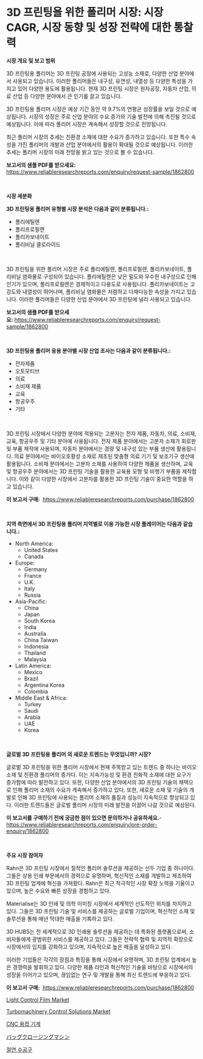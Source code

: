 <p><h1>3D 프린팅을 위한 폴리머 시장: 시장 CAGR, 시장 동향 및 성장 전략에 대한 통찰력</h1></p><p><strong>시장 개요 및 보고 범위</strong></p>
<p><p>3D 프린팅용 폴리머는 3D 프린팅 공정에 사용되는 고성능 소재로, 다양한 산업 분야에서 사용되고 있습니다. 이러한 폴리머들은 내구성, 유연성, 내열성 등 다양한 특성을 가지고 있어 다양한 용도에 활용됩니다. 현재 3D 프린팅 시장은 원자공장, 자동차 산업, 의료 산업 등 다양한 분야에서 큰 인기를 끌고 있습니다.</p><p>3D 프린팅용 폴리머 시장은 예상 기간 동안 약 9.7%의 연평균 성장률을 보일 것으로 예상됩니다. 시장의 성장은 주로 산업 분야의 수요 증가와 기술 발전에 의해 촉진될 것으로 예상됩니다. 이에 따라 폴리머 시장은 계속해서 성장할 것으로 전망됩니다.</p><p>최근 폴리머 시장의 추세는 친환경 소재에 대한 수요가 증가하고 있습니다. 또한 특수 속성을 가진 폴리머의 개발과 산업 분야에서의 활용이 확대될 것으로 예상됩니다. 이러한 추세는 폴리머 시장의 미래 전망을 밝고 있는 것으로 볼 수 있습니다.</p></p>
<p><strong>보고서의 샘플 PDF를 받으세요:</strong> <a href="https://www.reliableresearchreports.com/enquiry/request-sample/1862800">https://www.reliableresearchreports.com/enquiry/request-sample/1862800</a></p>
<p>&nbsp;</p>
<p><strong>시장 세분화</strong></p>
<p><strong>3D 프린팅용 폴리머 유형별 시장 분석은 다음과 같이 분류됩니다.:</strong></p>
<p><ul><li>폴리에틸렌</li><li>폴리프로필렌</li><li>폴리카보네이트</li><li>폴리비닐 클로라이드</li></ul></p>
<p>&nbsp;</p>
<p><p>3D 프린팅을 위한 폴리머 시장은 주로 폴리에틸렌, 폴리프로필렌, 폴리카보네이트, 폴리비닐 염화물로 구성되어 있습니다. 폴리에틸렌은 낮은 밀도와 우수한 내구성으로 인해 인기가 있으며, 폴리프로필렌은 경제적이고 다용도로 사용됩니다. 폴리카보네이트는 고강도와 내열성이 뛰어나며, 폴리비닐 염화물은 저렴하고 다재다능한 속성을 가지고 있습니다. 이러한 폴리머들은 다양한 산업 분야에서 3D 프린팅에 널리 사용되고 있습니다.</p></p>
<p><strong>보고서의 샘플 PDF를 받으세요:</strong>&nbsp;<a href="https://www.reliableresearchreports.com/enquiry/request-sample/1862800">https://www.reliableresearchreports.com/enquiry/request-sample/1862800</a></p>
<p>&nbsp;</p>
<p><strong> 3D 프린팅용 폴리머 응용 분야별 시장 산업 조사는 다음과 같이 분류됩니다.:</strong></p>
<p><ul><li>전자제품</li><li>오토모티브</li><li>의료</li><li>소비재 제품</li><li>교육</li><li>항공우주</li><li>기타</li></ul></p>
<p>&nbsp;</p>
<p><p>3D 프린팅 시장에서 다양한 분야에 적용되는 고분자는 전자 제품, 자동차, 의료, 소비재, 교육, 항공우주 및 기타 분야에 사용됩니다. 전자 제품 분야에서는 고분자 소재가 회로판 및 부품 제작에 사용되며, 자동차 분야에서는 경량 및 내구성 있는 부품 생산에 활용됩니다. 의료 분야에서는 바이오호황성 소재로 제조된 맞춤형 의료 기기 및 보조기구 생산에 활용됩니다. 소비재 분야에서는 고분자 소재를 사용하여 다양한 제품을 생산하며, 교육 및 항공우주 분야에서는 3D 프린팅 기술을 활용한 교육용 모형 및 비행기 부품을 제작합니다. 이와 같이 다양한 시장에서 고분자를 활용한 3D 프린팅 기술이 중요한 역할을 하고 있습니다.</p></p>
<p><strong>이 보고서 구매:</strong>&nbsp; <a href="https://www.reliableresearchreports.com/purchase/1862800">https://www.reliableresearchreports.com/purchase/1862800</a></p>
<p>&nbsp;</p>
<p><strong>지역 측면에서 3D 프린팅용 폴리머 지역별로 이용 가능한 시장 플레이어는 다음과 같습니다.:</strong></p>
<p><ul>
    <li>
        North America:
        <ul>
            <li>United States</li>
            <li>Canada</li>
        </ul>
    </li>
    <li>
        Europe:
        <ul>
            <li>Germany</li>
            <li>France</li>
            <li>U.K.</li>
            <li>Italy</li>
            <li>Russia</li>
        </ul>
    </li>
    <li>
        Asia-Pacific:
        <ul>
            <li>China</li>
            <li>Japan</li>
            <li>South Korea</li>
            <li>India</li>
            <li>Australia</li>
            <li>China Taiwan</li>
            <li>Indonesia</li>
            <li>Thailand</li>
            <li>Malaysia</li>
        </ul>
    </li>
    <li>
        Latin America:
        <ul>
            <li>Mexico</li>
            <li>Brazil</li>
            <li>Argentina Korea</li>
            <li>Colombia</li>
        </ul>
    </li>
    <li>
        Middle East & Africa:
        <ul>
            <li>Turkey</li>
            <li>Saudi</li>
            <li>Arabia</li>
            <li>UAE</li>
            <li>Korea</li>
        </ul>
    </li>
    </ul></p>
<p>&nbsp;</p>
<p><strong>글로벌 3D 프린팅용 폴리머 의 새로운 트렌드는 무엇입니까? 시장?</strong></p>
<p><p>글로벌 3D 프린팅을 위한 폴리머 시장에서 현재 주목받고 있는 트렌드 중 하나는 바이오소재 및 친환경 폴리머의 증가다. 이는 지속가능성 및 환경 친화적 소재에 대한 요구가 증가함에 따라 발전하고 있다. 또한, 다양한 산업 분야에서의 3D 프린팅 기술의 채택으로 인해 폴리머 소재의 수요가 계속해서 증가하고 있다. 또한, 새로운 소재 및 기술의 개발로 인해 3D 프린팅에 사용되는 폴리머 소재의 품질과 성능이 지속적으로 향상되고 있다. 이러한 트렌드들은 글로벌 폴리머 시장의 미래 발전을 이끌어 나갈 것으로 예상된다.</p></p>
<p><strong>이 보고서를 구매하기 전에 궁금한 점이 있으면 문의하거나 공유하세요.</strong>- <a href="https://www.reliableresearchreports.com/enquiry/pre-order-enquiry/1862800">https://www.reliableresearchreports.com/enquiry/pre-order-enquiry/1862800</a></p>
<p>&nbsp;</p>
<p><strong>주요 시장 참여자</strong></p>
<p><p>Rahn은 3D 프린팅 시장에서 질적인 폴리머 솔루션을 제공하는 선두 기업 중 하나이다. 그들은 상용 인쇄 부문에서의 경력으로 유명하며, 혁신적인 소재를 개발하고 제조하여 3D 프린팅 업계에 혁신을 가져왔다. Rahn은 최근 적극적인 시장 확장 노력을 기울이고 있으며, 높은 수요와 빠른 성장을 경험하고 있다.</p><p>Materialise는 3D 인쇄 및 의학 이미징 시장에서 세계적인 선도적인 위치를 차지하고 있다. 그들은 3D 프린팅 기술 및 서비스를 제공하는 글로벌 기업이며, 혁신적인 소재 및 솔루션을 통해 매년 막대한 매출을 기록하고 있다.</p><p>3D HUBS는 전 세계적으로 3D 인쇄용 솔루션을 제공하는 데 특화된 플랫폼으로써, 소비자들에게 광범위한 서비스를 제공하고 있다. 그들은 전략적 협력 및 지역적 확장으로 시장에서의 입지를 강화하고 있으며, 지속적으로 높은 매출을 달성하고 있다.</p><p>이러한 기업들은 각각의 장점과 특징을 통해 시장에서 유명하며, 3D 프린팅 업계에서 높은 경쟁력을 발휘하고 있다. 다양한 제품 라인과 혁신적인 기술을 바탕으로 시장에서의 성장을 이어가고 있으며, 끊임없는 연구 및 개발을 통해 최신 트렌드에 부응하고 있다.</p></p>
<p><strong>이 보고서 구매:</strong>&nbsp;&nbsp;<a href="https://www.reliableresearchreports.com/purchase/1862800">https://www.reliableresearchreports.com/purchase/1862800</a></p>
<p><p><a href="https://github.com/PeterParrish5/Market-Research-Report-List-3/blob/main/light-control-film-market.md">Light Control Film Market</a></p><p><a href="https://issuu.com/reportprime-2/docs/turbomachinery-control-solutions-market-size-2030.">Turbomachinery Control Solutions Market</a></p><p><a href="https://github.com/vsn7qpua81q/Market-Research-Report-List-1/blob/main/7013532192079.md">CNC 용접 기계</a></p><p><a href="https://github.com/adcxff01450218/Market-Research-Report-List-1/blob/main/5942049192264.md">バッグクロージングマシン</a></p><p><a href="https://medium.com/@carlosdytouglas8907667/%EB%8B%A8%EC%97%B4-%ED%95%B8%EB%93%9C-%ED%88%B4-%EC%8B%9C%EC%9E%A5-%ED%86%B5%EC%B0%B0-%EC%8B%9C%EC%9E%A5-%EB%8F%99%ED%96%A5-%EC%84%B1%EC%9E%A5-2024%EB%85%84%EB%B6%80%ED%84%B0-2031%EB%85%84%EA%B9%8C%EC%A7%80-%EC%98%88%EC%B8%A1%EB%90%9C-%EA%B2%83-3ec9a40b3354">절연 수공구</a></p></p>
